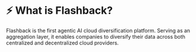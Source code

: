 # ⚡ What is Flashback?

Flashback is the first agentic AI cloud diversification platform. Serving as an aggregation layer, it enables companies to diversify their data across both centralized and decentralized cloud providers.

